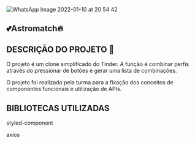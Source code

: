  ![WhatsApp Image 2022-01-10 at 20 54 42 ](https://user-images.githubusercontent.com/89141117/149678845-e3299d23-997e-47a3-bfbf-ddee36c360f4.jpeg)

## 💕Astromatch🔥

## DESCRIÇÃO DO PROJETO 🚀

<p align = "justified" >O projeto é um clone simplificado do Tinder. A função é combinar perfis através do pressionar de botões e gerar uma lista 
de combinações. </p>
<p align = "justified">O projeto foi realizado pela turma para a fixação dos conceitos de componentes funcionais e utilização de APIs.</p>

## BIBLIOTECAS UTILIZADAS

<p align = "justify">styled-component</p>
<p align = "justify">axios</p>


